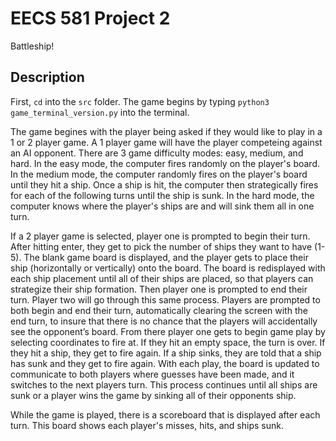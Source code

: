 # EECS 581 Project 2
Battleship!

## Description
First, `cd` into the `src` folder. The game begins by typing `python3 game_terminal_version.py` into the terminal. 

The game begines with the player being asked if they would like to play in a 1 or 2 player game. A 1 player game will have the player competeing against an AI opponent. There are 3 game difficulty modes: easy, medium, and hard. In the easy mode, the computer fires randomly on the player's board. In the medium mode, the computer randomly fires on the player's board until they hit a ship. Once a ship is hit, the computer then strategically fires for each of the following turns until the ship is sunk. In the hard mode, the computer knows where the player's ships are and will sink them all in one turn. 

If a 2 player game is selected, player one is prompted to begin their turn. After hitting enter, they get to pick the number of ships they want to have (1-5). The blank game board is displayed, and the player gets to place their ship (horizontally or vertically) onto the board. The board is redisplayed with each ship placement until all of their ships are placed, so that players can strategize their ship formation. Then player one is prompted to end their turn. Player two will go through this same process. Players are prompted to both begin and end their turn, automatically clearing the screen with the end turn, to insure that there is no chance that the players will accidentally see the opponent’s board. From there player one gets to begin game play by selecting coordinates to fire at. If they hit an empty space, the turn is over. If they hit a ship, they get to fire again. If a ship sinks, they are told that a ship has sunk and they get to fire again. With each play, the board is updated to communicate to both players where guesses have been made, and it switches to the next players turn. This process continues until all ships are sunk or a player wins the game by sinking all of their opponents ship. 

While the game is played, there is a scoreboard that is displayed after each turn. This board shows each player's misses, hits, and ships sunk. 
